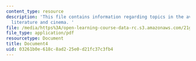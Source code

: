 ```yaml
---
content_type: resource
description: 'This file contains information regarding topics in the avant-garde in
  literature and cinema. '
file: /media/https%3A/open-learning-course-data-rc.s3.amazonaws.com/21g-031j-topics-in-the-avant-garde-in-literature-and-cinema-spring-2003/03261b0e618c8ad225e0d21fc37c3fb4_MIT21G_031JS03_lecture4.pdf
file_type: application/pdf
resourcetype: Document
title: Document4
uid: 03261b0e-618c-8ad2-25e0-d21fc37c3fb4
---
```

